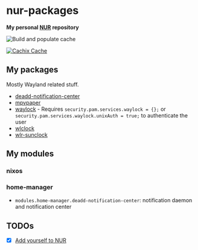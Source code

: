 # nur-packages

**My personal [NUR](https://github.com/nix-community/NUR) repository**

![Build and populate cache](https://github.com/berbiche/nur/workflows/Build%20and%20populate%20cache/badge.svg)

[![Cachix Cache](https://img.shields.io/badge/cachix-berbiche-blue.svg)](https://berbiche.cachix.org)

## My packages

Mostly Wayland related stuff.

- [deadd-notification-center](https://github.com/phuhl/linux_notification_center)
- [mpvpaper](https://github.com/GhostNaN/mpvpaper)
- [waylock](https://github.com/ifreund/waylock) - Requires `security.pam.services.waylock = {};`
  or `security.pam.services.waylock.unixAuth = true;` to authenticate the user
- [wlclock](https://github.com/Leon-Plickat/wlclock)
- [wlr-sunclock](https://github.com/sentriz/wlr-sunclock)

## My modules

### nixos

### home-manager

- `modules.home-manager.deadd-notification-center`: notification daemon and notification center

## TODOs

- [x] [Add yourself to NUR](https://github.com/nix-community/NUR#how-to-add-your-own-repository)
